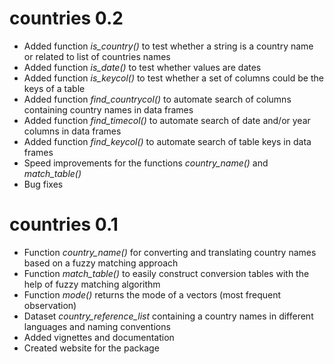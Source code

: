 # countries 0.2

* Added function *is_country()* to test whether a string is a country name or related to list of countries names
* Added function *is_date()* to test whether values are dates
* Added function *is_keycol()* to test whether a set of columns could be the keys of a table
* Added function *find_countrycol()* to automate search of columns containing country names in data frames
* Added function *find_timecol()* to automate search of date and/or year columns in data frames
* Added function *find_keycol()* to automate search of table keys in data frames
* Speed improvements for the functions *country_name()* and *match_table()*
* Bug fixes



# countries 0.1

* Function *country_name()* for converting and translating country names based on a fuzzy matching approach
* Function *match_table()* to easily construct conversion tables with the help of fuzzy matching algorithm
* Function *mode()* returns the mode of a vectors (most frequent observation)
* Dataset *country_reference_list* containing a country names in different languages and naming conventions
* Added vignettes and documentation
* Created website for the package
